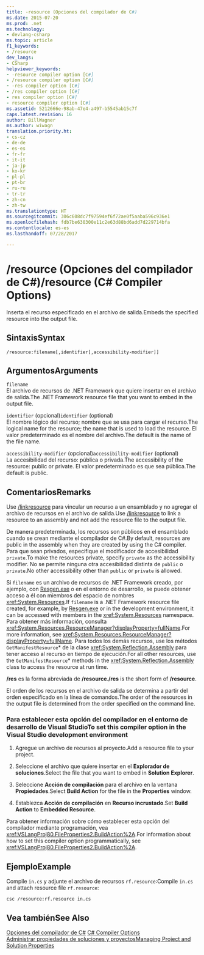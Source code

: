 ```yaml
---
title: -resource (Opciones del compilador de C#)
ms.date: 2015-07-20
ms.prod: .net
ms.technology:
- devlang-csharp
ms.topic: article
f1_keywords:
- /resource
dev_langs:
- CSharp
helpviewer_keywords:
- -resource compiler option [C#]
- /resource compiler option [C#]
- -res compiler option [C#]
- /res compiler option [C#]
- res compiler option [C#]
- resource compiler option [C#]
ms.assetid: 5212666e-98ab-47e4-a497-b5545ab15c7f
caps.latest.revision: 16
author: BillWagner
ms.author: wiwagn
translation.priority.ht:
- cs-cz
- de-de
- es-es
- fr-fr
- it-it
- ja-jp
- ko-kr
- pl-pl
- pt-br
- ru-ru
- tr-tr
- zh-cn
- zh-tw
ms.translationtype: HT
ms.sourcegitcommit: 306c608dc7f97594ef6f72ae0f5aaba596c936e1
ms.openlocfilehash: fdb7be630300e11c2e63d88bd6add7d229714bfa
ms.contentlocale: es-es
ms.lasthandoff: 07/28/2017

---
```

# <a name="resource-c-compiler-options"></a><span data-ttu-id="561bd-102">/resource (Opciones del compilador de C#)</span><span class="sxs-lookup"><span data-stu-id="561bd-102">/resource (C# Compiler Options)</span></span>
<span data-ttu-id="561bd-103">Inserta el recurso especificado en el archivo de salida.</span><span class="sxs-lookup"><span data-stu-id="561bd-103">Embeds the specified resource into the output file.</span></span>  
  
## <a name="syntax"></a><span data-ttu-id="561bd-104">Sintaxis</span><span class="sxs-lookup"><span data-stu-id="561bd-104">Syntax</span></span>  
  
```console  
/resource:filename[,identifier[,accessibility-modifier]]  
```  
  
## <a name="arguments"></a><span data-ttu-id="561bd-105">Argumentos</span><span class="sxs-lookup"><span data-stu-id="561bd-105">Arguments</span></span>  
 `filename`  
 <span data-ttu-id="561bd-106">El archivo de recursos de .NET Framework que quiere insertar en el archivo de salida.</span><span class="sxs-lookup"><span data-stu-id="561bd-106">The .NET Framework resource file that you want to embed in the output file.</span></span>  
  
 <span data-ttu-id="561bd-107">`identifier` (opcional)</span><span class="sxs-lookup"><span data-stu-id="561bd-107">`identifier` (optional)</span></span>  
 <span data-ttu-id="561bd-108">El nombre lógico del recurso; nombre que se usa para cargar el recurso.</span><span class="sxs-lookup"><span data-stu-id="561bd-108">The logical name for the resource; the name that is used to load the resource.</span></span> <span data-ttu-id="561bd-109">El valor predeterminado es el nombre del archivo.</span><span class="sxs-lookup"><span data-stu-id="561bd-109">The default is the name of the file name.</span></span>  
  
 <span data-ttu-id="561bd-110">`accessibility-modifier` (opcional)</span><span class="sxs-lookup"><span data-stu-id="561bd-110">`accessibility-modifier` (optional)</span></span>  
 <span data-ttu-id="561bd-111">La accesibilidad del recurso: pública o privada.</span><span class="sxs-lookup"><span data-stu-id="561bd-111">The accessibility of the resource: public or private.</span></span> <span data-ttu-id="561bd-112">El valor predeterminado es que sea pública.</span><span class="sxs-lookup"><span data-stu-id="561bd-112">The default is public.</span></span>  
  
## <a name="remarks"></a><span data-ttu-id="561bd-113">Comentarios</span><span class="sxs-lookup"><span data-stu-id="561bd-113">Remarks</span></span>  
 <span data-ttu-id="561bd-114">Use [/linkresource](../../../csharp/language-reference/compiler-options/linkresource-compiler-option.md) para vincular un recurso a un ensamblado y no agregar el archivo de recursos en el archivo de salida.</span><span class="sxs-lookup"><span data-stu-id="561bd-114">Use [/linkresource](../../../csharp/language-reference/compiler-options/linkresource-compiler-option.md) to link a resource to an assembly and not add the resource file to the output file.</span></span>  
  
 <span data-ttu-id="561bd-115">De manera predeterminada, los recursos son públicos en el ensamblado cuando se crean mediante el compilador de C#.</span><span class="sxs-lookup"><span data-stu-id="561bd-115">By default, resources are public in the assembly when they are created by using the C# compiler.</span></span> <span data-ttu-id="561bd-116">Para que sean privados, especifique el modificador de accesibilidad `private`.</span><span class="sxs-lookup"><span data-stu-id="561bd-116">To make the resources private, specify `private` as the accessibility modifier.</span></span> <span data-ttu-id="561bd-117">No se permite ninguna otra accesibilidad distinta de `public` o `private`.</span><span class="sxs-lookup"><span data-stu-id="561bd-117">No other accessibility other than `public` or `private` is allowed.</span></span>  
  
 <span data-ttu-id="561bd-118">Si `filename` es un archivo de recursos de .NET Framework creado, por ejemplo, con [Resgen.exe](http://msdn.microsoft.com/library/8ef159de-b660-4bec-9213-c3fbc4d1c6f4) o en el entorno de desarrollo, se puede obtener acceso a él con miembros del espacio de nombres <xref:System.Resources>.</span><span class="sxs-lookup"><span data-stu-id="561bd-118">If `filename` is a .NET Framework resource file created, for example, by [Resgen.exe](http://msdn.microsoft.com/library/8ef159de-b660-4bec-9213-c3fbc4d1c6f4) or in the development environment, it can be accessed with members in the <xref:System.Resources> namespace.</span></span> <span data-ttu-id="561bd-119">Para obtener más información, consulta <xref:System.Resources.ResourceManager?displayProperty=fullName>.</span><span class="sxs-lookup"><span data-stu-id="561bd-119">For more information, see <xref:System.Resources.ResourceManager?displayProperty=fullName>.</span></span> <span data-ttu-id="561bd-120">Para todos los demás recursos, use los métodos `GetManifestResource`* de la clase <xref:System.Reflection.Assembly> para tener acceso al recurso en tiempo de ejecución.</span><span class="sxs-lookup"><span data-stu-id="561bd-120">For all other resources, use the `GetManifestResource`* methods in the <xref:System.Reflection.Assembly> class to access the resource at run time.</span></span>  
  
 <span data-ttu-id="561bd-121">**/res** es la forma abreviada de **/resource**.</span><span class="sxs-lookup"><span data-stu-id="561bd-121">**/res** is the short form of **/resource**.</span></span>  
  
 <span data-ttu-id="561bd-122">El orden de los recursos en el archivo de salida se determina a partir del orden especificado en la línea de comandos.</span><span class="sxs-lookup"><span data-stu-id="561bd-122">The order of the resources in the output file is determined from the order specified on the command line.</span></span>  
  
### <a name="to-set-this-compiler-option-in-the-visual-studio-development-environment"></a><span data-ttu-id="561bd-123">Para establecer esta opción del compilador en el entorno de desarrollo de Visual Studio</span><span class="sxs-lookup"><span data-stu-id="561bd-123">To set this compiler option in the Visual Studio development environment</span></span>  
  
1.  <span data-ttu-id="561bd-124">Agregue un archivo de recursos al proyecto.</span><span class="sxs-lookup"><span data-stu-id="561bd-124">Add a resource file to your project.</span></span>  
  
2.  <span data-ttu-id="561bd-125">Seleccione el archivo que quiere insertar en el **Explorador de soluciones**.</span><span class="sxs-lookup"><span data-stu-id="561bd-125">Select the file that you want to embed in **Solution Explorer**.</span></span>  
  
3.  <span data-ttu-id="561bd-126">Seleccione **Acción de compilación** para el archivo en la ventana **Propiedades**.</span><span class="sxs-lookup"><span data-stu-id="561bd-126">Select **Build Action** for the file in the **Properties** window.</span></span>  
  
4.  <span data-ttu-id="561bd-127">Establezca **Acción de compilación** en **Recurso incrustado**.</span><span class="sxs-lookup"><span data-stu-id="561bd-127">Set **Build Action** to **Embedded Resource**.</span></span>  
  
 <span data-ttu-id="561bd-128">Para obtener información sobre cómo establecer esta opción del compilador mediante programación, vea <xref:VSLangProj80.FileProperties2.BuildAction%2A>.</span><span class="sxs-lookup"><span data-stu-id="561bd-128">For information about how to set this compiler option programmatically, see <xref:VSLangProj80.FileProperties2.BuildAction%2A>.</span></span>  
  
## <a name="example"></a><span data-ttu-id="561bd-129">Ejemplo</span><span class="sxs-lookup"><span data-stu-id="561bd-129">Example</span></span>  
 <span data-ttu-id="561bd-130">Compile `in.cs` y adjunte el archivo de recursos `rf.resource`:</span><span class="sxs-lookup"><span data-stu-id="561bd-130">Compile `in.cs` and attach resource file `rf.resource`:</span></span>  
  
```console  
csc /resource:rf.resource in.cs  
```  
  
## <a name="see-also"></a><span data-ttu-id="561bd-131">Vea también</span><span class="sxs-lookup"><span data-stu-id="561bd-131">See Also</span></span>  
 <span data-ttu-id="561bd-132">[Opciones del compilador de C#](../../../csharp/language-reference/compiler-options/index.md) </span><span class="sxs-lookup"><span data-stu-id="561bd-132">[C# Compiler Options](../../../csharp/language-reference/compiler-options/index.md) </span></span>  
 [<span data-ttu-id="561bd-133">Administrar propiedades de soluciones y proyectos</span><span class="sxs-lookup"><span data-stu-id="561bd-133">Managing Project and Solution Properties</span></span>](/visualstudio/ide/managing-project-and-solution-properties)

